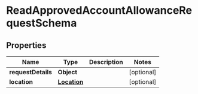 

# ReadApprovedAccountAllowanceRequestSchema


## Properties

Name | Type | Description | Notes
------------ | ------------- | ------------- | -------------
**requestDetails** | **Object** |  |  [optional]
**location** | [**Location**](Location.md) |  |  [optional]



